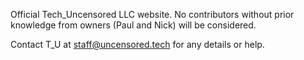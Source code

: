 Official Tech_Uncensored LLC website. No contributors without prior knowledge from owners (Paul and Nick) will be considered. 

Contact T_U at staff@uncensored.tech for any details or help.

